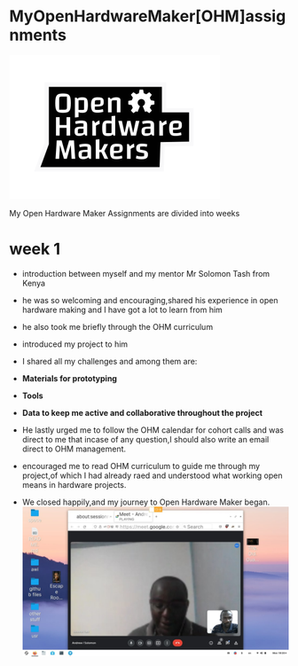 # MyOpenHardwareMaker[OHM]assignments
![](Images/ohm-logo-solo.svg)

My Open Hardware Maker
Assignments are divided into weeks
# week 1
- introduction between myself and my mentor Mr Solomon Tash from Kenya
- he was so welcoming and encouraging,shared his experience in open hardware making and I have got a lot to learn from him
- he also took me briefly through the OHM curriculum
- introduced my project to him
- I shared all my challenges and among them are:
 
- **Materials for prototyping**
 
- **Tools**
 
- **Data to keep me active and collaborative throughout the project**
- He lastly urged me to follow the OHM calendar for cohort calls and was direct to me that incase of any question,I should also write an email direct to OHM management.
- encouraged me to read OHM curriculum to guide me through my project,of which I had already raed and understood what working open means in hardware projects.
- We closed happily,and my journey to Open Hardware Maker began.
![](Images/IMG_20220413_003547_694.jpg)
